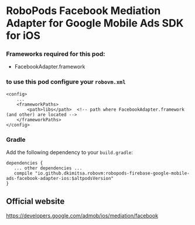 # RoboPods Facebook Mediation Adapter for Google Mobile Ads SDK for iOS

### Frameworks required for this pod: 
* FacebookAdapter.framework

### to use this pod configure your `robovm.xml`

```
<config>
    ...
    <frameworkPaths>
        <path>libs</path>  <!-- path where FacebookAdapter.framework (and other) are located -->
    </frameworkPaths>
</config>
```

### Gradle

Add the following dependency to your `build.gradle`:

```
dependencies {
   ... other dependencies ...
   compile "io.github.dkimitsa.robovm:robopods-firebase-google-mobile-ads-facebook-adapter-ios:$altpodsVersion"
}
```

## Official website

https://developers.google.com/admob/ios/mediation/facebook